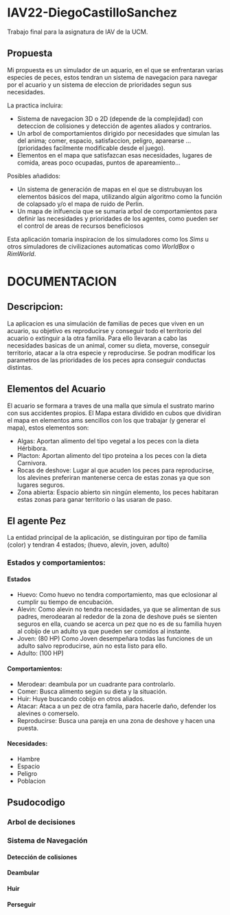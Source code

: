 # IAV22-DiegoCastilloSanchez

Trabajo final para la asignatura de IAV de la UCM.

## Propuesta
Mi propuesta es un simulador de un aquario, en el que se enfrentaran varias especies de peces, estos tendran un sistema de navegacion para navegar por el acuario y un sistema de eleccion de prioridades segun sus necesidades.

La practica incluira:

  - Sistema de navegacion 3D o 2D (depende de la complejidad) con deteccion de colisiones y detección de agentes aliados y contrarios.
  - Un arbol de comportamientos dirigido por necesidades que simulan las del anima; comer, espacio, satisfaccion, peligro, aparearse ... (prioridades facilmente modificable desde el juego).
  - Elementos en el mapa que satisfazcan esas necesidades, lugares de comida, areas poco ocupadas, puntos de apareamiento...


Posibles añadidos:

  - Un sistema de generación de mapas en el que se distrubuyan los elementos básicos del mapa, utilizando algún algoritmo como la función de colapsado y/o el mapa de ruido de Perlin.
  - Un mapa de inlfuencia que se sumaria arbol de comportamientos para definir las necesidades y prioridades de los agentes, como pueden ser el control de areas de recursos beneficiosos

Esta aplicación tomaria inspiracion de los simuladores como los *Sims* u otros simuladores de civilizaciones automaticas como *WorldBox* o *RimWorld*.


# DOCUMENTACION

## Descripcion:

  La aplicacion es una simulación de familias de peces que viven en un acuario, su objetivo es reproducirse y conseguir todo el territorio del acuario o extinguir a la otra familia. Para ello llevaran a cabo las necesidades basicas de un animal, comer su dieta, moverse, conseguir territorio, atacar a la otra especie y reproducirse.
  Se podran modificar los parametros de las prioridades de los peces apra conseguir conductas distintas.

## Elementos del Acuario

El acuario se formara a traves de una malla que simula el sustrato marino con sus accidentes propios. El Mapa estara dividido en cubos que dividiran el mapa en elementos ams sencillos con los que trabajar (y generar el mapa), estos elementos son:

 - Algas: Aportan alimento del tipo vegetal a los peces con la dieta Hérbibora.
 - Placton: Aportan alimento del tipo proteina a los peces con la dieta Carnivora.
 - Rocas de deshove: Lugar al que acuden los peces para reproducirse, los alevines preferiran mantenerse cerca de estas zonas ya que son lugares seguros.
 - Zona abierta: Espacio abierto sin ningún elemento, los peces habitaran estas zonas para ganar territorio o las usaran de paso.

## El agente Pez

La entidad principal de la aplicación, se distinguiran por tipo de familia (color) y tendran 4 estados; (huevo, alevin, joven, adulto)

### Estados y comportamientos:
#### Estados
  - Huevo: Como huevo no tendra comportamiento, mas que eclosionar al cumplir su tiempo de encubación.
  - Alevin: Como alevin no tendra necesidades, ya que se alimentan de sus padres, merodearan al rededor de la zona de deshove pués se sienten seguros en ella, cuando se acerca un pez que no es de su familia huyen al cobijo de un adulto ya que pueden ser comidos al instante.
  - Joven: (80 HP) Como Joven desempeñara todas las funciones de un adulto salvo reproducirse, aún no esta listo para ello.
  - Adulto: (100 HP)

#### Comportamientos:
  - Merodear: deambula por un cuadrante para controlarlo.
  - Comer: Busca alimento según su dieta y la situación.
  - Huir: Huye buscando cobijo en otros aliados.
  - Atacar: Ataca a un pez de otra famila, para hacerle daño, defender los alevines o comerselo.
  - Reproducirse: Busca una pareja en una zona de deshove y hacen una puesta.

#### Necesidades:
  - Hambre
  - Espacio
  - Peligro
  - Poblacion

## Psudocodigo

### Arbol de decisiones

### Sistema de Navegación

#### Detección de colisiones
#### Deambular
#### Huir
#### Perseguir
